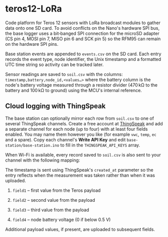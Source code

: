 # teros12-LoRa
Code platform for Teros 12 sensors with LoRa broadcast modules to gather data onto
one SD card. To avoid conflicts on the Nano's hardware SPI bus, the base logger
uses a bit‑banged SPI connection for the microSD adapter (CS pin 4, MOSI pin 7,
MISO pin 6 and SCK pin 5) so the RFM95 can remain on the hardware SPI pins.

Base station events are appended to `events.csv` on the SD card. Each entry
records the event type, node identifier, the Unix timestamp and a formatted UTC
time string so activity can be tracked later.

Sensor readings are saved to `soil.csv` with the columns:
`timestamp,battery,node_id,<values…>` where the battery column is the node's
battery voltage measured through a resistor divider (470 kΩ to the battery and
100 kΩ to ground) using the MCU's internal reference.

## Cloud logging with ThingSpeak

The base station can optionally mirror each row from `soil.csv` to one of
several ThingSpeak channels. Create a free account at
[ThingSpeak](https://thingspeak.com) and add a separate channel for each node
(up to four) with at least four fields enabled. You may name them however you
like (for example `vwc`, `temp`, `ec` and a spare). Copy each channel's
**Write API Key** and edit `base-station/base-station.ino` to fill in the
`THINGSPEAK_API_KEYS` array.

When Wi-Fi is available, every record saved to `soil.csv` is also sent to your
channel with the following mapping:

The timestamp is sent using ThingSpeak's `created_at` parameter so the entry
reflects when the measurement was taken rather than when it was uploaded.

1. `field1` – first value from the Teros payload
2. `field2` – second value from the payload
3. `field3` – third value from the payload

4. `field4` – node battery voltage (0 if below 0.5&nbsp;V)

Additional payload values, if present, are uploaded to subsequent fields.
